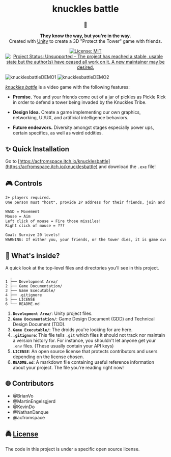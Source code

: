 <!-- HEADING -->

<h1 align="center">️knuckles battle</h1>

<!-- DESCRIPTION -->

<h3 align="center">
  <span role="img" aria-label="Hedgehog">🦔</span>
</h3>
<p align="center">
  <strong>They know the way, but you're in the way.</strong><br>
  Created with <a href="https://unity3d.com/" target="_blank">Unity</a> to create a 3D "Protect the Tower" game with friends.
</p>

<!-- INFORMATION (Shields:IO) -->

<p align="center">
    <a href="https://github.com/acfromspace/knucklesbattle/blob/master/LICENSE">
        <img src="https://img.shields.io/github/license/mashape/apistatus.svg"
            alt="License: MIT"></a>
    <a href="https://www.repostatus.org/#unsupported">
        <img src="https://www.repostatus.org/badges/latest/unsupported.svg" alt="Project Status: Unsupported – The project has reached a stable, usable state but the author(s) have ceased all work on it. A new maintainer may be desired." /></a>
</p>

<!-- FEATURES -->

![knucklesbattleDEMO1](https://user-images.githubusercontent.com/10361542/45701328-c4837880-bb23-11e8-8870-101b9d3f76c2.gif)
![knucklesbattleDEMO2](https://user-images.githubusercontent.com/10361542/45702068-b171a800-bb25-11e8-8a61-c5b4842c5584.gif)

[*knuckles battle*](https://acfromspace.itch.io/knucklesbattle) is a video game with the following features:

- **Premise.** You and your friends come out of a jar of pickles as Pickle Rick in order to defend a tower being invaded by the Knuckles Tribe.

- **Design Idea.** Create a game implementing our own graphics, networking, UI/UX, and artificial intelligence behaviors.

- **Future endeavors.** Diversity amongst stages especially power ups, certain specifics, as well as weird oddities.

<!-- QUICK INSTALLATION -->

## <span role="img" aria-label="Sparkles">✨</span> Quick Installation

Go to [https://acfromspace.itch.io/knucklesbattle](https://acfromspace.itch.io/knucklesbattle) and download the `.exe` file!

<!-- IN-DEPTH GUIDE -->

## <span role="img" aria-label="Video Game">🎮</span> Controls

```txt
2+ players required.
One person must "host", provide IP address for their friends, join and ready in the lobby.

WASD = Movement
Mouse = Aim
Left click of mouse = Fire those missiles!
Right click of mouse = ???

Goal: Survive 20 levels!
WARNING: If either you, your friends, or the tower dies, it is game over!
```

<!-- WHAT'S INSIDE? -->

## <span role="img" aria-label="Thinking Face">🤔</span> What's inside?

A quick look at the top-level files and directories you'll see in this project.

```
  .
1 ├── Development Area/
2 ├── Game Documentation/
3 ├── Game Executable/
4 ├── .gitignore
5 ├── LICENSE   
6 └── README.md
```

1.  **`Development Area/`**: Unity project files.
2.  **`Game Documentation/`**: Game Design Document (GDD) and Technical Design Document (TDD).
3.  **`Game Executable/`**: The droids you're looking for are here.
4.  **`.gitignore`**: This file tells `.git` which files it should not track nor maintain a version history for. For instance, you shouldn't let anyone get your `.env` files. (These usually contain your API keys)
5.  **`LICENSE`**: An open source license that protects contributors and users depending on the license chosen.
6.  **`README.md`**: A markdown file containing useful reference information about your project. The file you're reading right now!

<!-- CONTRIBUTORS -->

## <span role="img" aria-label="Globe With Meridians">🌐</span> Contributors

- @BrianVo
- @MartinEngelsgjerd
- @KevinDo
- @NathanDanque
- @acfromspace

<!-- LICENSE -->

## <span role="img" aria-label="Oncoming Police Car">🚔</span> [License](LICENSE)

The code in this project is under a specific open source license.


